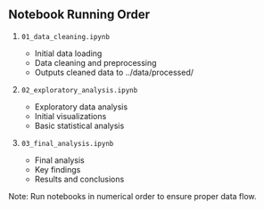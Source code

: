## Notebook Running Order

1. `01_data_cleaning.ipynb`

   - Initial data loading
   - Data cleaning and preprocessing
   - Outputs cleaned data to ../data/processed/

2. `02_exploratory_analysis.ipynb`

   - Exploratory data analysis
   - Initial visualizations
   - Basic statistical analysis

3. `03_final_analysis.ipynb`
   - Final analysis
   - Key findings
   - Results and conclusions

Note: Run notebooks in numerical order to ensure proper data flow.
